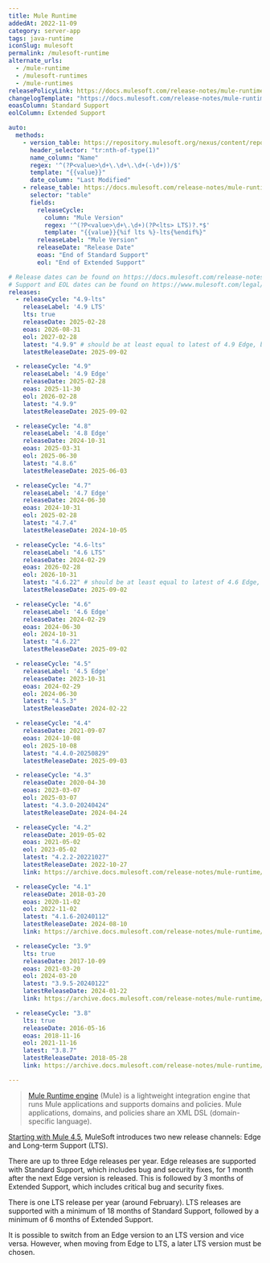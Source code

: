```yaml
---
title: Mule Runtime
addedAt: 2022-11-09
category: server-app
tags: java-runtime
iconSlug: mulesoft
permalink: /mulesoft-runtime
alternate_urls:
  - /mule-runtime
  - /mulesoft-runtimes
  - /mule-runtimes
releasePolicyLink: https://docs.mulesoft.com/release-notes/mule-runtime/lts-edge-release-cadence
changelogTemplate: "https://docs.mulesoft.com/release-notes/mule-runtime/mule-{{'__RELEASE_CYCLE__'|split:'-'|first}}.0-release-notes"
eoasColumn: Standard Support
eolColumn: Extended Support

auto:
  methods:
    - version_table: https://repository.mulesoft.org/nexus/content/repositories/releases/org/mule/runtime/mule-core/
      header_selector: "tr:nth-of-type(1)"
      name_column: "Name"
      regex: '^(?P<value>\d+\.\d+\.\d+(-\d+))/$'
      template: "{{value}}"
      date_column: "Last Modified"
    - release_table: https://docs.mulesoft.com/release-notes/mule-runtime/lts-edge-release-cadence
      selector: "table"
      fields:
        releaseCycle:
          column: "Mule Version"
          regex: '^(?P<value>\d+\.\d+)(?P<lts> LTS)?.*$'
          template: "{{value}}{%if lts %}-lts{%endif%}"
        releaseLabel: "Mule Version"
        releaseDate: "Release Date"
        eoas: "End of Standard Support"
        eol: "End of Extended Support"

# Release dates can be found on https://docs.mulesoft.com/release-notes/mule-runtime/mule-esb.
# Support and EOL dates can be found on https://www.mulesoft.com/legal/versioning-back-support-policy#mule-runtimes.
releases:
  - releaseCycle: "4.9-lts"
    releaseLabel: '4.9 LTS'
    lts: true
    releaseDate: 2025-02-28
    eoas: 2026-08-31
    eol: 2027-02-28
    latest: "4.9.9" # should be at least equal to latest of 4.9 Edge, but don't know how to automate that yet
    latestReleaseDate: 2025-09-02

  - releaseCycle: "4.9"
    releaseLabel: '4.9 Edge'
    releaseDate: 2025-02-28
    eoas: 2025-11-30
    eol: 2026-02-28
    latest: "4.9.9"
    latestReleaseDate: 2025-09-02

  - releaseCycle: "4.8"
    releaseLabel: '4.8 Edge'
    releaseDate: 2024-10-31
    eoas: 2025-03-31
    eol: 2025-06-30
    latest: "4.8.6"
    latestReleaseDate: 2025-06-03

  - releaseCycle: "4.7"
    releaseLabel: '4.7 Edge'
    releaseDate: 2024-06-30
    eoas: 2024-10-31
    eol: 2025-02-28
    latest: "4.7.4"
    latestReleaseDate: 2024-10-05

  - releaseCycle: "4.6-lts"
    releaseLabel: "4.6 LTS"
    releaseDate: 2024-02-29
    eoas: 2026-02-28
    eol: 2026-10-31
    latest: "4.6.22" # should be at least equal to latest of 4.6 Edge, but don't know how to automate that yet
    latestReleaseDate: 2025-09-02

  - releaseCycle: "4.6"
    releaseLabel: '4.6 Edge'
    releaseDate: 2024-02-29
    eoas: 2024-06-30
    eol: 2024-10-31
    latest: "4.6.22"
    latestReleaseDate: 2025-09-02

  - releaseCycle: "4.5"
    releaseLabel: '4.5 Edge'
    releaseDate: 2023-10-31
    eoas: 2024-02-29
    eol: 2024-06-30
    latest: "4.5.3"
    latestReleaseDate: 2024-02-22

  - releaseCycle: "4.4"
    releaseDate: 2021-09-07
    eoas: 2024-10-08
    eol: 2025-10-08
    latest: "4.4.0-20250829"
    latestReleaseDate: 2025-09-03

  - releaseCycle: "4.3"
    releaseDate: 2020-04-30
    eoas: 2023-03-07
    eol: 2025-03-07
    latest: "4.3.0-20240424"
    latestReleaseDate: 2024-04-24

  - releaseCycle: "4.2"
    releaseDate: 2019-05-02
    eoas: 2021-05-02
    eol: 2023-05-02
    latest: "4.2.2-20221027"
    latestReleaseDate: 2022-10-27
    link: https://archive.docs.mulesoft.com/release-notes/mule-runtime/mule-4.2.2-release-notes

  - releaseCycle: "4.1"
    releaseDate: 2018-03-20
    eoas: 2020-11-02
    eol: 2022-11-02
    latest: "4.1.6-20240112"
    latestReleaseDate: 2024-08-10
    link: https://archive.docs.mulesoft.com/release-notes/mule-runtime/mule-4.1.6-release-notes

  - releaseCycle: "3.9"
    lts: true
    releaseDate: 2017-10-09
    eoas: 2021-03-20
    eol: 2024-03-20
    latest: "3.9.5-20240122"
    latestReleaseDate: 2024-01-22
    link: https://archive.docs.mulesoft.com/release-notes/mule-runtime/mule-3.9.5-release-notes

  - releaseCycle: "3.8"
    lts: true
    releaseDate: 2016-05-16
    eoas: 2018-11-16
    eol: 2021-11-16
    latest: "3.8.7"
    latestReleaseDate: 2018-05-28
    link: https://archive.docs.mulesoft.com/release-notes/mule-runtime/mule-3.8.7-release-notes

---
```


> [Mule Runtime engine](https://docs.mulesoft.com/mule-runtime/latest/) (Mule) is a lightweight
> integration engine that runs Mule applications and supports domains and policies. Mule
> applications, domains, and policies share an XML DSL (domain-specific language).

[Starting with Mule 4.5](https://docs.mulesoft.com/release-notes/mule-runtime/lts-edge-release-cadence),
MuleSoft introduces two new release channels: Edge and Long-term Support (LTS).

There are up to three Edge releases per year.
Edge releases are supported with Standard Support, which includes bug and security fixes, for 1 month after the next Edge version is released.
This is followed by 3 months of Extended Support, which includes critical bug and security fixes.

There is one LTS release per year (around February).
LTS releases are supported with a minimum of 18 months of Standard Support,
followed by a minimum of 6 months of Extended Support.


It is possible to switch from an Edge version to an LTS version and vice versa.
However, when moving from Edge to LTS, a later LTS version must be chosen.
